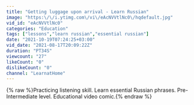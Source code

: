 ```yaml
---
title: "Getting luggage upon arrival - Learn Russian"
image: "https:\/\/i.ytimg.com\/vi\/eAcNVVtlNc0\/hqdefault.jpg"
vid_id: "eAcNVVtlNc0"
categories: "Education"
tags: ["lessons","learn russian","essential russian"]
date: "2021-10-19T07:24:25+03:00"
vid_date: "2021-08-17T20:09:22Z"
duration: "PT34S"
viewcount: "27"
likeCount: "0"
dislikeCount: "0"
channel: "LearnatHome"
---
```

{% raw %}Practicing listening skill. Learn essential Russian phrases. Pre-Intermediate level. Educational video comic.{% endraw %}
